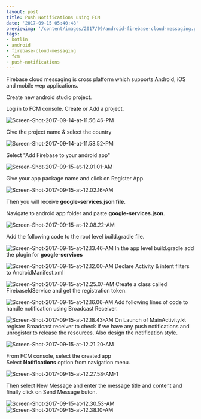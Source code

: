 ```yaml
---
layout: post
title: Push Notifications using FCM
date: '2017-09-15 05:40:48'
previewimg: '/content/images/2017/09/android-firebase-cloud-messaging.png'
tags:
- kotlin
- android
- firebase-cloud-messaging
- fcm
- push-notifications
---
```


Firebase cloud messaging is cross platform which supports Android, iOS and mobile wep applications.

Create new android studio project.

Log in to FCM console. Create or Add a project.

![Screen-Shot-2017-09-14-at-11.56.46-PM](/content/images/2017/09/Screen-Shot-2017-09-14-at-11.56.46-PM.png)

Give the project name & select the country

![Screen-Shot-2017-09-14-at-11.58.52-PM](/content/images/2017/09/Screen-Shot-2017-09-14-at-11.58.52-PM.png)

Select "Add Firebase to your android app"

![Screen-Shot-2017-09-15-at-12.01.01-AM](/content/images/2017/09/Screen-Shot-2017-09-15-at-12.01.01-AM.png)

Give your app package name and click on Register App.

![Screen-Shot-2017-09-15-at-12.02.16-AM](/content/images/2017/09/Screen-Shot-2017-09-15-at-12.02.16-AM.png)

Then you will receive **google-services.json file**. 

Navigate to android app folder and paste **google-services.json**.

![Screen-Shot-2017-09-15-at-12.08.22-AM](/content/images/2017/09/Screen-Shot-2017-09-15-at-12.08.22-AM.png)

Add the following code to the root level build.gradle file.

![Screen-Shot-2017-09-15-at-12.13.46-AM](/content/images/2017/09/Screen-Shot-2017-09-15-at-12.13.46-AM.png)
In the app level build.gradle add the plugin for **google-services**

![Screen-Shot-2017-09-15-at-12.12.00-AM](/content/images/2017/09/Screen-Shot-2017-09-15-at-12.12.00-AM.png)
Declare Activity & intent fliters to AndroidManifest.xml

![Screen-Shot-2017-09-15-at-12.25.07-AM](/content/images/2017/09/Screen-Shot-2017-09-15-at-12.25.07-AM.png)
Create a class called FirebaseIdService and get the registration token.

![Screen-Shot-2017-09-15-at-12.16.06-AM](/content/images/2017/09/Screen-Shot-2017-09-15-at-12.16.06-AM.png)
Add following lines of code to handle notification using Broadcast Receiver.

![Screen-Shot-2017-09-15-at-12.18.43-AM](/content/images/2017/09/Screen-Shot-2017-09-15-at-12.18.43-AM.png)
On Launch of MainActivity.kt register Broadcast receiver to check if we have any push notifications and unregister to release the resources. Also design the notification style.

![Screen-Shot-2017-09-15-at-12.21.20-AM](/content/images/2017/09/Screen-Shot-2017-09-15-at-12.21.20-AM.png)

From FCM console, select the created app  
Select **Notifications** option from navigation menu.

![Screen-Shot-2017-09-15-at-12.27.58-AM-1](/content/images/2017/09/Screen-Shot-2017-09-15-at-12.27.58-AM-1.png)

Then select New Message and enter the message title and content and finally click on Send Message buton.

![Screen-Shot-2017-09-15-at-12.30.53-AM](/content/images/2017/09/Screen-Shot-2017-09-15-at-12.30.53-AM.png)
![Screen-Shot-2017-09-15-at-12.38.10-AM](/content/images/2017/09/Screen-Shot-2017-09-15-at-12.38.10-AM.png)


